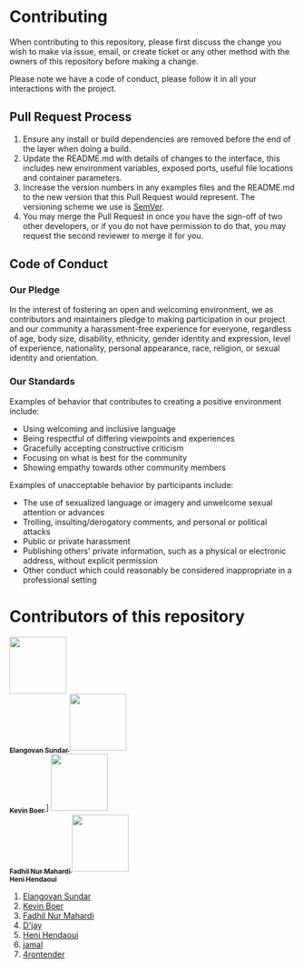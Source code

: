 # Contributing

When contributing to this repository, please first discuss the change you wish to make via issue,
email, or create ticket or any other method with the owners of this repository before making a change.

Please note we have a code of conduct, please follow it in all your interactions with the project.

## Pull Request Process

1. Ensure any install or build dependencies are removed before the end of the layer when doing a
   build.
2. Update the README.md with details of changes to the interface, this includes new environment
   variables, exposed ports, useful file locations and container parameters.
3. Increase the version numbers in any examples files and the README.md to the new version that this
   Pull Request would represent. The versioning scheme we use is [SemVer](http://semver.org/).
4. You may merge the Pull Request in once you have the sign-off of two other developers, or if you
   do not have permission to do that, you may request the second reviewer to merge it for you.

## Code of Conduct

### Our Pledge

In the interest of fostering an open and welcoming environment, we as
contributors and maintainers pledge to making participation in our project and
our community a harassment-free experience for everyone, regardless of age, body
size, disability, ethnicity, gender identity and expression, level of experience,
nationality, personal appearance, race, religion, or sexual identity and
orientation.

### Our Standards

Examples of behavior that contributes to creating a positive environment
include:

- Using welcoming and inclusive language
- Being respectful of differing viewpoints and experiences
- Gracefully accepting constructive criticism
- Focusing on what is best for the community
- Showing empathy towards other community members

Examples of unacceptable behavior by participants include:

- The use of sexualized language or imagery and unwelcome sexual attention or
  advances
- Trolling, insulting/derogatory comments, and personal or political attacks
- Public or private harassment
- Publishing others' private information, such as a physical or electronic
  address, without explicit permission
- Other conduct which could reasonably be considered inappropriate in a
  professional setting

# Contributors of this repository

<!--
To add your name to the repository contributors, Use this template below:
[<img src="Link To Github Picture" width="100px;"/><br /><sub><b> Your Name Goes Here </b></sub>]( http://Your Github Link )
When you modified the template you need to add them to the spaces between the "|"
-->

[<img src="https://avatars0.githubusercontent.com/u/6679438?s=400&v=4" width="100px;"/><br /><sub><b> Elangovan Sundar </b></sub>](https://github.com/elangovanshanthi)
[<img src="https://avatars0.githubusercontent.com/u/7194904?s=400&v=4" width="100px;"/><br /><sub><b> Kevin Boer </b></sub>](https://github.com/kev1nboer)]
[<img src="https://avatars0.githubusercontent.com/u/20200403?s=400&v=4" width="100px;"/><br /><sub><b> Fadhil Nur Mahardi </b></sub>]( https://github.com/fadhilnurmahardi )
[<img src="https://avatars0.githubusercontent.com/u/6974404?s=400&v=4" width="100px;"/><br /><sub><b> Heni Hendaoui </b></sub>]( https://github.com/hendaoui )
1. [Elangovan Sundar](https://github.com/elangovanshanthi)
2. [Kevin Boer](https://github.com/kev1nboer)
3. [Fadhil Nur Mahardi](https://github.com/fadhilnurmahardi)
4. [D'jay](https://github.com/Djay1407)
5. [Heni Hendaoui](https://github.com/hendaoui)
6. [jamal](https://github.com/jamaluddinfikri)
7. [4rontender](https://github.com/RinatValiullov)

